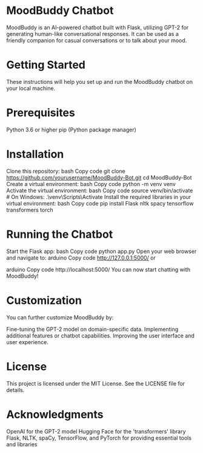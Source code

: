# MoodBuddy Chatbot

MoodBuddy is an AI-powered chatbot built with Flask, utilizing GPT-2 for generating human-like conversational responses. It can be used as a friendly companion for casual conversations or to talk about your mood.

# Getting Started
These instructions will help you set up and run the MoodBuddy chatbot on your local machine.

# Prerequisites
Python 3.6 or higher
pip (Python package manager)
# Installation
Clone this repository:
bash
Copy code
git clone https://github.com/yourusername/MoodBuddy-Bot.git
cd MoodBuddy-Bot
Create a virtual environment:
bash
Copy code
python -m venv venv
Activate the virtual environment:
bash
Copy code
source venv/bin/activate  # On Windows: .\venv\Scripts\Activate
Install the required libraries in your virtual environment:
bash
Copy code
pip install Flask nltk spacy tensorflow transformers torch
# Running the Chatbot
Start the Flask app:
bash
Copy code
python app.py
Open your web browser and navigate to:
arduino
Copy code
http://127.0.0.1:5000/
or

arduino
Copy code
http://localhost:5000/
You can now start chatting with MoodBuddy!
# Customization
You can further customize MoodBuddy by:

Fine-tuning the GPT-2 model on domain-specific data.
Implementing additional features or chatbot capabilities.
Improving the user interface and user experience.
# License
This project is licensed under the MIT License. See the LICENSE file for details.

# Acknowledgments
OpenAI for the GPT-2 model
Hugging Face for the 'transformers' library
Flask, NLTK, spaCy, TensorFlow, and PyTorch for providing essential tools and libraries
